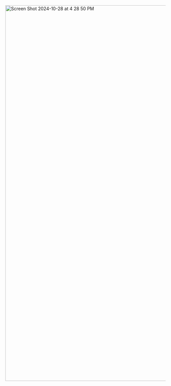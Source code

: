 <img width="1179" alt="Screen Shot 2024-10-28 at 4 28 50 PM" src="https://github.com/user-attachments/assets/3f083de6-9541-4dc1-9242-7294e37e22ec">
